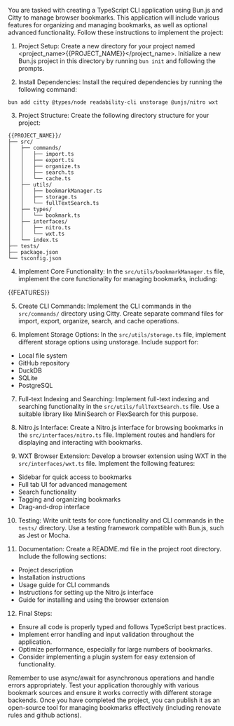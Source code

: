 You are tasked with creating a TypeScript CLI application using Bun.js and Citty to manage browser bookmarks. This application will include various features for organizing and managing bookmarks, as well as optional advanced functionality. Follow these instructions to implement the project:

1. Project Setup:
Create a new directory for your project named <project_name>{{PROJECT_NAME}}</project_name>. Initialize a new Bun.js project in this directory by running `bun init` and following the prompts.

2. Install Dependencies:
Install the required dependencies by running the following command:
```
bun add citty @types/node readability-cli unstorage @unjs/nitro wxt
```

3. Project Structure:
Create the following directory structure for your project:
```
{{PROJECT_NAME}}/
├── src/
│   ├── commands/
│   │   ├── import.ts
│   │   ├── export.ts
│   │   ├── organize.ts
│   │   ├── search.ts
│   │   └── cache.ts
│   ├── utils/
│   │   ├── bookmarkManager.ts
│   │   ├── storage.ts
│   │   └── fullTextSearch.ts
│   ├── types/
│   │   └── bookmark.ts
│   ├── interfaces/
│   │   ├── nitro.ts
│   │   └── wxt.ts
│   └── index.ts
├── tests/
├── package.json
└── tsconfig.json
```

4. Implement Core Functionality:
In the `src/utils/bookmarkManager.ts` file, implement the core functionality for managing bookmarks, including:

<features>
{{FEATURES}}
</features>

5. Create CLI Commands:
Implement the CLI commands in the `src/commands/` directory using Citty. Create separate command files for import, export, organize, search, and cache operations.

6. Implement Storage Options:
In the `src/utils/storage.ts` file, implement different storage options using unstorage. Include support for:
- Local file system
- GitHub repository
- DuckDB
- SQLite
- PostgreSQL

7. Full-text Indexing and Searching:
Implement full-text indexing and searching functionality in the `src/utils/fullTextSearch.ts` file. Use a suitable library like MiniSearch or FlexSearch for this purpose.

8. Nitro.js Interface:
Create a Nitro.js interface for browsing bookmarks in the `src/interfaces/nitro.ts` file. Implement routes and handlers for displaying and interacting with bookmarks.

9. WXT Browser Extension:
Develop a browser extension using WXT in the `src/interfaces/wxt.ts` file. Implement the following features:
- Sidebar for quick access to bookmarks
- Full tab UI for advanced management
- Search functionality
- Tagging and organizing bookmarks
- Drag-and-drop interface

10. Testing:
Write unit tests for core functionality and CLI commands in the `tests/` directory. Use a testing framework compatible with Bun.js, such as Jest or Mocha.

11. Documentation:
Create a README.md file in the project root directory. Include the following sections:
- Project description
- Installation instructions
- Usage guide for CLI commands
- Instructions for setting up the Nitro.js interface
- Guide for installing and using the browser extension

12. Final Steps:
- Ensure all code is properly typed and follows TypeScript best practices.
- Implement error handling and input validation throughout the application.
- Optimize performance, especially for large numbers of bookmarks.
- Consider implementing a plugin system for easy extension of functionality.

Remember to use async/await for asynchronous operations and handle errors appropriately. Test your application thoroughly with various bookmark sources and ensure it works correctly with different storage backends. Once you have completed the project, you can publish it as an open-source tool for managing bookmarks effectively (including renovate rules and github actions).

